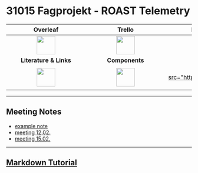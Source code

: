# 31015 Fagprojekt - ROAST Telemetry

|<div style="width:200px">Overleaf</div>|<div style="width:200px">Trello</div>|<div style="width:200px">BitBucket</div>|<div style="width:200px">Jira</div>|
|:-:|:-:|:-:|:-:|
|[<img src="https://cdn.overleaf.com/img/ol-brand/overleaf_og_logo.png" width="50">](https://www.overleaf.com/project/602635b948e4260c4d50d582)|[<img src="https://encrypted-tbn0.gstatic.com/images?q=tbn:ANd9GcQJHNFZpUwJriI-BJL8yI4ND9OfW6uAEWvz0A&usqp=CAU" width="50">](https://trello.com/31015fagprojektelektroteknologigroup7/home)|[<img src="https://encrypted-tbn0.gstatic.com/images?q=tbn:ANd9GcTDNgciuROD6Bc5aQ3lTapXG5fSUVKS6mcZlQ&usqp=CAU" width="50">](https://bitbucket.org/dtucar/ecocar-solar/src)|[<img src="https://encrypted-tbn0.gstatic.com/images?q=tbn:ANd9GcSzVSXn5Ra-QlTUKpbRqWyiRDBx1aJV0lKfwg&usqp=CAU" width="50">](https://jira.dtucar.com/secure/Dashboard.jspa)|
|**Literature & Links**|**Components**|**EcoCar Wiki**||
|[<img src="https://static.thenounproject.com/png/251053-200.png" width="50">](documentation/literature.md)|[<img src="https://encrypted-tbn0.gstatic.com/images?q=tbn:ANd9GcSJIyUJLYjAW1EF-5cv5lt_mT8VVFh0rgjwmA&usqp=CAU" width="50">](documentation/components.md)|[<img src="https://pngimg.com/image/47169" width="50>](https://dtucar.com/wiki/index.php?title=Main_Page)
---
## Meeting Notes
- [example note](documentation/meetingnotes/meetingexample.md)
- [meeting 12.02.](documentation/meetingnotes/meeting12_02.md)
- [meeting 15.02.](documentation/meetingnotes/meeting15_02.md)

---
## [Markdown Tutorial](https://guides.github.com/features/mastering-markdown/)
